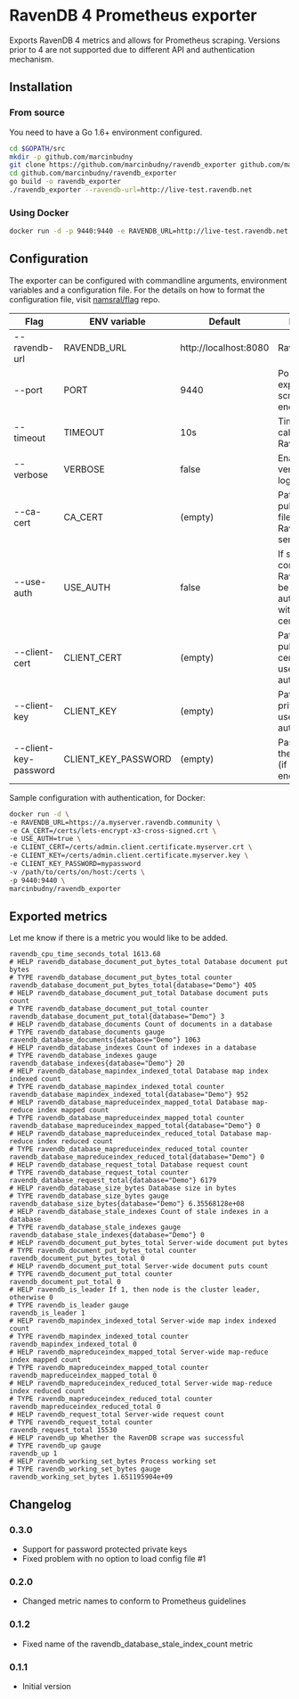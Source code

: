 # RavenDB 4 Prometheus exporter

Exports RavenDB 4 metrics and allows for Prometheus scraping. Versions prior to 4 are not supported due to different API and authentication mechanism.

## Installation

### From source

You need to have a Go 1.6+ environment configured.

```bash
cd $GOPATH/src
mkdir -p github.com/marcinbudny
git clone https://github.com/marcinbudny/ravendb_exporter github.com/marcinbudny/ravendb_exporter
cd github.com/marcinbudny/ravendb_exporter 
go build -o ravendb_exporter
./ravendb_exporter --ravendb-url=http://live-test.ravendb.net
```

### Using Docker

```bash
docker run -d -p 9440:9440 -e RAVENDB_URL=http://live-test.ravendb.net marcinbudny/ravendb_exporter
```

## Configuration

The exporter can be configured with commandline arguments, environment variables and a configuration file. For the details on how to format the configuration file, visit [namsral/flag](https://github.com/namsral/flag) repo.

|Flag|ENV variable|Default|Meaning|
|---|---|---|---|
|--ravendb-url|RAVENDB_URL|http://localhost:8080|RavenDB URL|
|--port|PORT|9440|Port to expose scrape endpoint on|
|--timeout|TIMEOUT|10s|Timeout when calling RavenDB|
|--verbose|VERBOSE|false|Enable verbose logging|
|--ca-cert|CA_CERT|(empty)|Path to CA public cert file of RavenDB server|
|--use-auth|USE_AUTH|false|If set, connection to RavenDB will be authenticated with a client certificate|
|--client-cert|CLIENT_CERT|(empty)|Path to client public certificate used for authentication|
|--client-key|CLIENT_KEY|(empty)|Path to client private key used for authentication|
|--client-key-password|CLIENT_KEY_PASSWORD|(empty)|Password for the client key (if it is encrypted)|

Sample configuration with authentication, for Docker:

```bash
docker run -d \
-e RAVENDB_URL=https://a.myserver.ravendb.community \
-e CA_CERT=/certs/lets-encrypt-x3-cross-signed.crt \
-e USE_AUTH=true \
-e CLIENT_CERT=/certs/admin.client.certificate.myserver.crt \
-e CLIENT_KEY=/certs/admin.client.certificate.myserver.key \
-e CLIENT_KEY_PASSWORD=mypassword
-v /path/to/certs/on/host:/certs \
-p 9440:9440 \
marcinbudny/ravendb_exporter
```

## Exported metrics

Let me know if there is a metric you would like to be added.

```
ravendb_cpu_time_seconds_total 1613.68
# HELP ravendb_database_document_put_bytes_total Database document put bytes
# TYPE ravendb_database_document_put_bytes_total counter
ravendb_database_document_put_bytes_total{database="Demo"} 405
# HELP ravendb_database_document_put_total Database document puts count
# TYPE ravendb_database_document_put_total counter
ravendb_database_document_put_total{database="Demo"} 3
# HELP ravendb_database_documents Count of documents in a database
# TYPE ravendb_database_documents gauge
ravendb_database_documents{database="Demo"} 1063
# HELP ravendb_database_indexes Count of indexes in a database
# TYPE ravendb_database_indexes gauge
ravendb_database_indexes{database="Demo"} 20
# HELP ravendb_database_mapindex_indexed_total Database map index indexed count
# TYPE ravendb_database_mapindex_indexed_total counter
ravendb_database_mapindex_indexed_total{database="Demo"} 952
# HELP ravendb_database_mapreduceindex_mapped_total Database map-reduce index mapped count
# TYPE ravendb_database_mapreduceindex_mapped_total counter
ravendb_database_mapreduceindex_mapped_total{database="Demo"} 0
# HELP ravendb_database_mapreduceindex_reduced_total Database map-reduce index reduced count
# TYPE ravendb_database_mapreduceindex_reduced_total counter
ravendb_database_mapreduceindex_reduced_total{database="Demo"} 0
# HELP ravendb_database_request_total Database request count
# TYPE ravendb_database_request_total counter
ravendb_database_request_total{database="Demo"} 6179
# HELP ravendb_database_size_bytes Database size in bytes
# TYPE ravendb_database_size_bytes gauge
ravendb_database_size_bytes{database="Demo"} 6.35568128e+08
# HELP ravendb_database_stale_indexes Count of stale indexes in a database
# TYPE ravendb_database_stale_indexes gauge
ravendb_database_stale_indexes{database="Demo"} 0
# HELP ravendb_document_put_bytes_total Server-wide document put bytes
# TYPE ravendb_document_put_bytes_total counter
ravendb_document_put_bytes_total 0
# HELP ravendb_document_put_total Server-wide document puts count
# TYPE ravendb_document_put_total counter
ravendb_document_put_total 0
# HELP ravendb_is_leader If 1, then node is the cluster leader, otherwise 0
# TYPE ravendb_is_leader gauge
ravendb_is_leader 1
# HELP ravendb_mapindex_indexed_total Server-wide map index indexed count
# TYPE ravendb_mapindex_indexed_total counter
ravendb_mapindex_indexed_total 0
# HELP ravendb_mapreduceindex_mapped_total Server-wide map-reduce index mapped count
# TYPE ravendb_mapreduceindex_mapped_total counter
ravendb_mapreduceindex_mapped_total 0
# HELP ravendb_mapreduceindex_reduced_total Server-wide map-reduce index reduced count
# TYPE ravendb_mapreduceindex_reduced_total counter
ravendb_mapreduceindex_reduced_total 0
# HELP ravendb_request_total Server-wide request count
# TYPE ravendb_request_total counter
ravendb_request_total 15530
# HELP ravendb_up Whether the RavenDB scrape was successful
# TYPE ravendb_up gauge
ravendb_up 1
# HELP ravendb_working_set_bytes Process working set
# TYPE ravendb_working_set_bytes gauge
ravendb_working_set_bytes 1.651195904e+09
```

## Changelog

### 0.3.0

* Support for password protected private keys
* Fixed problem with no option to load config file #1

### 0.2.0 

* Changed metric names to conform to Prometheus guidelines

### 0.1.2

* Fixed name of the ravendb_database_stale_index_count metric

### 0.1.1

* Initial version
